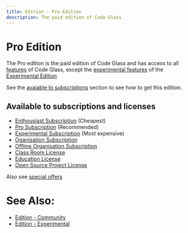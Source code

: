 ```yaml
---
title: Edition - Pro Edition
description: The paid edition of Code Glass
---
```

# Pro Edition
The Pro edition is the paid edition of Code Glass and has access to all [features](../features.md) of Code Glass, except the [experimental features](Experimental.md#experimental-features) of the [Experimental Edition](Experimental.md)


See the [avaiable to subscriptions](#available-to-subscriptions) section to see how to get this edition.

## Available to subscriptions and licenses
- [Enthousiast Subscription](../LicenseTypes/EnthousiastSubscription.md) (Cheapest)
- [Pro Subscription](../LicenseTypes/ProSubscription.md) (Recommended)
- [Experimental Subscription](../LicenseTypes/EnthousiastSubscription.md) (Most expensive)
- [Oganisation Subscription](../LicenseTypes/OrganisationSubscription.md)
- [Offline Organisation Subscription](../LicenseTypes/OfflineOrganisationSubscription.md)
- [Class Room License](../LicenseTypes/ProSubscription.md)
- [Education License](../LicenseTypes/EducationLicense.md)
- [Open Source Project License](../LicenseTypes/OpenSourceLicense.md)

Also see [special offers](../LicenseTypes/SpecialOffers.md)


# See Also:
- [Edition - Community](Community.md)
- [Edition - Experimental](Experimental.md)



